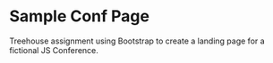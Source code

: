 # Sample Conf Page

Treehouse assignment using Bootstrap to create a landing page for a fictional JS Conference.
